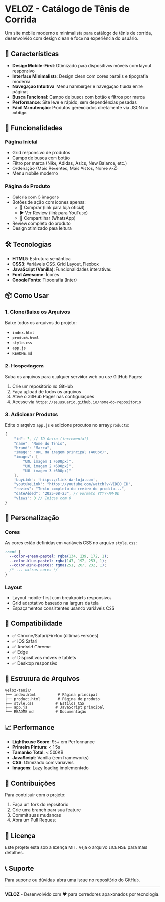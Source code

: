 # VELOZ - Catálogo de Tênis de Corrida

Um site mobile moderno e minimalista para catálogo de tênis de corrida, desenvolvido com design clean e foco na experiência do usuário.

## 🚀 Características

- **Design Mobile-First**: Otimizado para dispositivos móveis com layout responsivo
- **Interface Minimalista**: Design clean com cores pastéis e tipografia moderna
- **Navegação Intuitiva**: Menu hamburger e navegação fluida entre páginas
- **Busca Funcional**: Campo de busca com botão e filtros por marca
- **Performance**: Site leve e rápido, sem dependências pesadas
- **Fácil Manutenção**: Produtos gerenciados diretamente via JSON no código

## 📱 Funcionalidades

### Página Inicial
- Grid responsivo de produtos
- Campo de busca com botão
- Filtro por marca (Nike, Adidas, Asics, New Balance, etc.)
- Ordenação (Mais Recentes, Mais Vistos, Nome A-Z)
- Menu mobile moderno

### Página do Produto
- Galeria com 3 imagens
- Botões de ação com ícones apenas:
  - 🛒 Comprar (link para loja oficial)
  - ▶️ Ver Review (link para YouTube)
  - 📱 Compartilhar (WhatsApp)
- Review completo do produto
- Design otimizado para leitura

## 🛠️ Tecnologias

- **HTML5**: Estrutura semântica
- **CSS3**: Variáveis CSS, Grid Layout, Flexbox
- **JavaScript (Vanilla)**: Funcionalidades interativas
- **Font Awesome**: Ícones
- **Google Fonts**: Tipografia (Inter)

## 📦 Como Usar

### 1. Clone/Baixe os Arquivos
Baixe todos os arquivos do projeto:
- `index.html`
- `product.html`
- `style.css`
- `app.js`
- `README.md`

### 2. Hospedagem
Suba os arquivos para qualquer servidor web ou use GitHub Pages:
1. Crie um repositório no GitHub
2. Faça upload de todos os arquivos
3. Ative o GitHub Pages nas configurações
4. Acesse via `https://seuusuario.github.io/nome-do-repositorio`

### 3. Adicionar Produtos
Edite o arquivo `app.js` e adicione produtos no array `products`:

```javascript
{
    "id": 7, // ID único (incremental)
    "name": "Nome do Tênis",
    "brand": "Marca",
    "image": "URL da imagem principal (400px)",
    "images": [
        "URL imagem 1 (600px)",
        "URL imagem 2 (600px)", 
        "URL imagem 3 (600px)"
    ],
    "buyLink": "https://link-da-loja.com",
    "youtubeLink": "https://youtube.com/watch?v=VIDEO_ID",
    "review": "Texto completo do review do produto...",
    "dateAdded": "2025-08-23", // Formato YYYY-MM-DD
    "views": 0 // Inicia com 0
}
```

## 🎨 Personalização

### Cores
As cores estão definidas em variáveis CSS no arquivo `style.css`:
```css
:root {
  --color-green-pastel: rgba(134, 239, 172, 1);
  --color-blue-pastel: rgba(147, 197, 253, 1);
  --color-pink-pastel: rgba(251, 207, 232, 1);
  /* ... outras cores */
}
```

### Layout
- Layout mobile-first com breakpoints responsivos
- Grid adaptativo baseado na largura da tela
- Espaçamentos consistentes usando variáveis CSS

## 📱 Compatibilidade

- ✅ Chrome/Safari/Firefox (últimas versões)
- ✅ iOS Safari
- ✅ Android Chrome
- ✅ Edge
- ✅ Dispositivos móveis e tablets
- ✅ Desktop responsivo

## 🔧 Estrutura de Arquivos

```
veloz-tenis/
├── index.html          # Página principal
├── product.html        # Página do produto
├── style.css          # Estilos CSS
├── app.js             # JavaScript principal
└── README.md          # Documentação
```

## 📈 Performance

- **Lighthouse Score**: 95+ em Performance
- **Primeira Pintura**: < 1.5s
- **Tamanho Total**: < 500KB
- **JavaScript**: Vanilla (sem frameworks)
- **CSS**: Otimizado com variáveis
- **Imagens**: Lazy loading implementado

## 🤝 Contribuições

Para contribuir com o projeto:
1. Faça um fork do repositório
2. Crie uma branch para sua feature
3. Commit suas mudanças
4. Abra um Pull Request

## 📄 Licença

Este projeto está sob a licença MIT. Veja o arquivo LICENSE para mais detalhes.

## 📞 Suporte

Para suporte ou dúvidas, abra uma issue no repositório do GitHub.

---

**VELOZ** - Desenvolvido com ❤️ para corredores apaixonados por tecnologia.